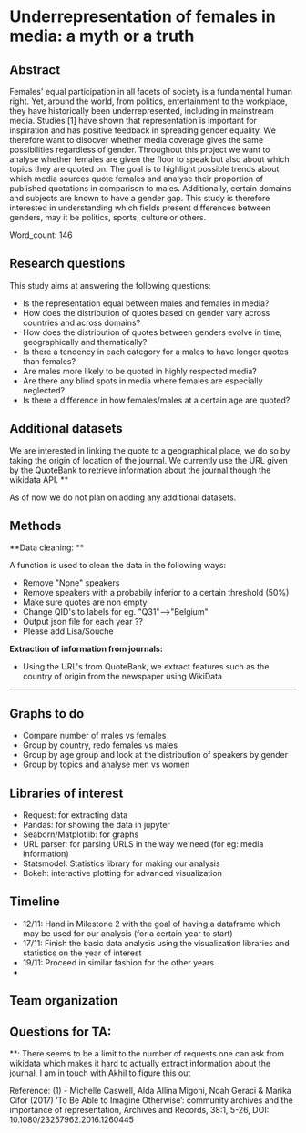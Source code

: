 # Underrepresentation of females in media: a myth or a truth

## Abstract
Females' equal participation in all facets of society is a fundamental human right. Yet, around the world, from politics, entertainment to the workplace, they have historically been underrepresented, including in mainstream media. Studies [1] have shown that representation is important for inspiration and has positive feedback in spreading gender equality. We therefore want to disocver whether media coverage gives the same possibilities regardless of gender.
Throughout this project we want to analyse whether females are given the floor to speak but also about which topics they are quoted on. 
The goal is to highlight possible trends about which media sources quote females and analyse their proportion of published quotations in comparison to males. Additionally, certain domains and subjects are known to have a gender gap. This study is therefore interested in understanding which fields present differences between genders, may it be politics, sports, culture or others. 

Word_count: 146

## Research questions

This study aims at answering the following questions:
 
- Is the representation equal between males and females in media?
- How does the distribution of quotes based on gender vary across countries and across domains?
- How does the distribution of quotes between genders evolve in time, geographically and thematically?
- Is there a tendency in each category for a males to have longer quotes than females?
- Are males more likely to be quoted in highly respected media? 
- Are there any blind spots in media where females are especially neglected?
- Is there a difference in how females/males at a certain age are quoted?

## Additional datasets

We are interested in linking the quote to a geographical place, we do so by taking the origin of location of the journal.
We currently use the URL given by the QuoteBank to retrieve information about the journal though the wikidata API. **

As of now we do not plan on adding any additional datasets.

## Methods
**Data cleaning: **

A function is used to clean the data in the following ways:
- Remove "None" speakers 
- Remove speakers with a probabily inferior to a certain threshold (50%)
- Make sure quotes are non empty 
- Change QID's to labels for eg. "Q31"-->"Belgium"
- Output json file for each year ??
- Please add Lisa/Souche
     
**Extraction of information from journals:**
- Using the URL's from QuoteBank, we extract features such as the country of origin from the newspaper using WikiData

** **

## Graphs to do
- Compare number of males vs females
- Group by country, redo females vs males
- Group by age group and look at the distribution of speakers by gender
- Group by topics and analyse men vs women 


## Libraries of interest
- Request: for extracting data
- Pandas: for showing the data in jupyter
- Seaborn/Matplotlib: for graphs 
- URL parser: for parsing URLS in the way we need (for eg: media information)
- Statsmodel: Statistics library for making our analysis
- Bokeh: interactive plotting for advanced visualization 

## Timeline

- 12/11: Hand in Milestone 2 with the goal of having a dataframe which may be used for our analysis (for a certain year to start)
- 17/11: Finish the basic data analysis using the visualization libraries and statistics on the year of interest
- 19/11: Proceed in similar fashion for the other years
- 

## Team organization 





## Questions for TA:
**: There seems to be a limit to the number of requests one can ask from wikidata which makes it hard to actually extract information about the journal, I am in touch with Akhil to figure this out



Reference:
(1) -  Michelle Caswell, Alda Allina Migoni, Noah Geraci & Marika Cifor (2017) ‘To Be Able to Imagine Otherwise’: community archives and the importance of representation, Archives and Records, 38:1, 5-26, DOI: 10.1080/23257962.2016.1260445 
